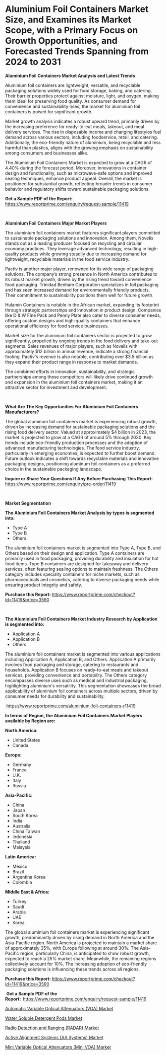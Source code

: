 <p><h1>Aluminium Foil Containers Market Size, and Examines its Market Scope, with a Primary Focus on Growth Opportunities, and Forecasted Trends Spanning from 2024 to 2031</h1></p><p><strong>Aluminium Foil Containers Market Analysis and Latest Trends</strong></p>
<p><p>Aluminium foil containers are lightweight, versatile, and recyclable packaging solutions widely used for food storage, baking, and catering. Their barrier properties protect against moisture, light, and oxygen, making them ideal for preserving food quality. As consumer demand for convenience and sustainability rises, the market for aluminium foil containers is poised for significant growth.</p><p>Market growth analysis indicates a robust upward trend, primarily driven by the increasing preference for ready-to-eat meals, takeout, and meal delivery services. The rise in disposable income and changing lifestyles fuel demand across various sectors, including foodservice, retail, and catering. Additionally, the eco-friendly nature of aluminium, being recyclable and less harmful than plastics, aligns with the growing emphasis on sustainability among consumers and businesses alike.</p><p>The Aluminium Foil Containers Market is expected to grow at a CAGR of 4.40% during the forecast period. Moreover, innovations in container design and functionality, such as microwave-safe options and improved sealing techniques, enhance product appeal. Overall, the market is positioned for substantial growth, reflecting broader trends in consumer behavior and regulatory shifts toward sustainable packaging solutions.</p></p>
<p><strong>Get a Sample PDF of the Report:&nbsp;</strong> <a href="https://www.reportprime.com/enquiry/request-sample/11419?utm_campaign=1518&utm_medium=2&utm_source=Github&utm_content=ia&utm_term=11102024&utm_id=aluminium-foil-containers">https://www.reportprime.com/enquiry/request-sample/11419</a></p>
<p>&nbsp;</p>
<p><strong>Aluminium Foil Containers Major Market Players</strong></p>
<p><p>The aluminium foil containers market features significant players committed to sustainable packaging solutions and innovation. Among them, Novelis stands out as a leading producer focused on recycling and circular economy practices. They leverage advanced technology, resulting in high-quality products while growing steadily due to increasing demand for lightweight, recyclable materials in the food service industry.</p><p>Pactiv is another major player, renowned for its wide range of packaging solutions. The company’s strong presence in North America contributes to its robust market growth, driven by the rising trend toward convenience food packaging. Trinidad Benham Corporation specializes in foil packaging and has seen increased demand for environmentally friendly products. Their commitment to sustainability positions them well for future growth.</p><p>Hulamin Containers is notable in the African market, expanding its footprint through strategic partnerships and innovation in product design. Companies like D & W Fine Pack and Penny Plate also cater to diverse consumer needs, offering custom designs and high-quality containers that enhance operational efficiency for food service businesses.</p><p>Market size for the aluminium foil containers sector is projected to grow significantly, propelled by ongoing trends in the food delivery and take-out segments. Sales revenues of major players, such as Novelis with approximately $12 billion in annual revenue, indicate a strong financial footing. Pactiv's revenue is also notable, contributing over $3.5 billion as they expand their product range in response to market demands.</p><p>The combined efforts in innovation, sustainability, and strategic partnerships among these competitors will likely drive continued growth and expansion in the aluminium foil containers market, making it an attractive sector for investment and development.</p></p>
<p>&nbsp;</p>
<p><strong>What Are The Key Opportunities For Aluminium Foil Containers Manufacturers?</strong></p>
<p><p>The global aluminum foil containers market is experiencing robust growth, driven by increasing demand for sustainable packaging solutions and the rising food delivery sector. Valued at approximately $4 billion in 2023, the market is projected to grow at a CAGR of around 5% through 2030. Key trends include eco-friendly production processes and the adoption of advanced manufacturing technologies. The food service industry, particularly in emerging economies, is expected to further boost demand. Future outlook indicates a shift towards recyclable materials and innovative packaging designs, positioning aluminum foil containers as a preferred choice in the sustainable packaging landscape.</p></p>
<p><strong>Inquire or Share Your Questions If Any Before Purchasing This Report:</strong> <a href="https://www.reportprime.com/enquiry/pre-order/11419?utm_campaign=1518&utm_medium=2&utm_source=Github&utm_content=ia&utm_term=11102024&utm_id=aluminium-foil-containers">https://www.reportprime.com/enquiry/pre-order/11419</a></p>
<p>&nbsp;</p>
<p><strong>Market Segmentation</strong></p>
<p><strong>The Aluminium Foil Containers Market Analysis by types is segmented into:</strong></p>
<p><ul><li>Type A</li><li>Type B</li><li>Others</li></ul></p>
<p><p>The aluminium foil containers market is segmented into Type A, Type B, and Others based on their design and application. Type A containers are primarily used in food packaging, providing durability and insulation for hot food items. Type B containers are designed for takeaway and delivery services, often featuring sealing options to maintain freshness. The Others category includes specialty containers for niche markets, such as pharmaceuticals and cosmetics, catering to diverse packaging needs while ensuring product integrity and safety.</p></p>
<p><strong>Purchase this Report:&nbsp;</strong><a href="https://www.reportprime.com/checkout?id=11419&price=3590&utm_campaign=1518&utm_medium=2&utm_source=Github&utm_content=ia&utm_term=11102024&utm_id=aluminium-foil-containers">https://www.reportprime.com/checkout?id=11419&price=3590</a></p>
<p>&nbsp;</p>
<p><strong>The Aluminium Foil Containers Market Industry Research by Application is segmented into:</strong></p>
<p><ul><li>Application A</li><li>Application B</li><li>Others</li></ul></p>
<p><p>The aluminium foil containers market is segmented into various applications including Application A, Application B, and Others. Application A primarily involves food packaging and storage, catering to restaurants and households. Application B focuses on ready-to-eat meals and takeout services, providing convenience and portability. The Others category encompasses diverse uses such as medical and industrial packaging, highlighting aluminium's versatility. This segmentation showcases the broad applicability of aluminium foil containers across multiple sectors, driven by consumer needs for durability and sustainability.</p></p>
<p><a href="https://www.reportprime.com/aluminium-foil-containers-r11419?utm_campaign=1518&utm_medium=2&utm_source=Github&utm_content=ia&utm_term=11102024&utm_id=aluminium-foil-containers">&nbsp;https://www.reportprime.com/aluminium-foil-containers-r11419</a></p>
<p><strong>In terms of Region, the Aluminium Foil Containers Market Players available by Region are:</strong></p>
<p>
    <p> <strong> North America: </strong>
        <ul>
            <li>United States</li>
            <li>Canada</li>
        </ul>
        </p> 
    <p> <strong> Europe: </strong>
        <ul>
            <li>Germany</li>
            <li>France</li>
            <li>U.K.</li>
            <li>Italy</li>
            <li>Russia</li>
        </ul>
        </p> 
    <p> <strong> Asia-Pacific: </strong>
        <ul>
            <li>China</li>
            <li>Japan</li>
            <li>South Korea</li>
            <li>India</li>
            <li>Australia</li>
            <li>China Taiwan</li>
            <li>Indonesia</li>
            <li>Thailand</li>
            <li>Malaysia</li>
        </ul>
        </p> 
    <p> <strong> Latin America: </strong>
        <ul>
            <li>Mexico</li>
            <li>Brazil</li>
            <li>Argentina Korea</li>
            <li>Colombia</li>
        </ul>
        </p> 
    <p> <strong> Middle East & Africa: </strong>
        <ul>
            <li>Turkey</li>
            <li>Saudi</li>
            <li>Arabia</li>
            <li>UAE</li>
            <li>Korea</li>
        </ul>
    </p>
    </p>
<p><p>The global aluminium foil containers market is experiencing significant growth, predominantly driven by rising demand in North America and the Asia-Pacific region. North America is projected to maintain a market share of approximately 35%, with Europe following at around 30%. The Asia-Pacific region, particularly China, is anticipated to show robust growth, expected to reach a 25% market share. Meanwhile, the remaining regions collectively account for 10%. The increasing adoption of eco-friendly packaging solutions is influencing these trends across all regions.</p></p>
<p><strong>Purchase this Report: </strong><a href="https://www.reportprime.com/checkout?id=11419&price=3590&utm_campaign=1518&utm_medium=2&utm_source=Github&utm_content=ia&utm_term=11102024&utm_id=aluminium-foil-containers">https://www.reportprime.com/checkout?id=11419&price=3590</a></p>
<p>&nbsp;<strong>Get a Sample PDF of the Report:&nbsp;&nbsp;</strong><a href="https://www.reportprime.com/enquiry/request-sample/11419?utm_campaign=1518&utm_medium=2&utm_source=Github&utm_content=ia&utm_term=11102024&utm_id=aluminium-foil-containers">https://www.reportprime.com/enquiry/request-sample/11419</a></p>
<p><strong></strong></p>
<p><p><a href="https://www.linkedin.com/pulse/strategic-roadmap-global-automatic-variable-optical-attenuators-n14fe?utm_campaign=1518&utm_medium=2&utm_source=Github&utm_content=ia&utm_term=11102024&utm_id=aluminium-foil-containers">Automatic Variable Optical Attenuators (VOA) Market</a></p><p><a href="https://www.linkedin.com/pulse/global-water-soluble-detergent-pods-industry-research-report-le8ec?utm_campaign=1518&utm_medium=2&utm_source=Github&utm_content=ia&utm_term=11102024&utm_id=aluminium-foil-containers">Water Soluble Detergent Pods Market</a></p><p><a href="https://www.linkedin.com/pulse/emerging-trends-radio-detection-ranging-radar-market-global-sf6zc?utm_campaign=1518&utm_medium=2&utm_source=Github&utm_content=ia&utm_term=11102024&utm_id=aluminium-foil-containers">Radio Detection and Ranging (RADAR) Market</a></p><p><a href="https://www.linkedin.com/pulse/active-alignment-systems-aa-market-growth-outlook-from-tqi6e?utm_campaign=1518&utm_medium=2&utm_source=Github&utm_content=ia&utm_term=11102024&utm_id=aluminium-foil-containers">Active Alignment Systems (AA Systems) Market</a></p><p><a href="https://www.linkedin.com/pulse/mini-variable-optical-attenuators-voa-market-share-size-trends-dpuve?utm_campaign=1518&utm_medium=2&utm_source=Github&utm_content=ia&utm_term=11102024&utm_id=aluminium-foil-containers">Mini Variable Optical Attenuators (Mini VOA) Market</a></p></p>